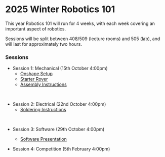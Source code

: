 # 2025 Winter Robotics 101

This year Robotics 101 will run for 4 weeks, with each week covering an important aspect of robotics.

Sessions will be split between 408/509 (lecture rooms) and 505 (lab), and will last for approximately two hours.

### Sessions
* Session 1: Mechanical (15th October 4:00pm)
    * [Onshape Setup](/2025-Autumn/onshape-setup.md)
    * [Starter Rover](https://cad.onshape.com/documents/a5f519232db3ba1eac1dc6d6/w/55dd58bfbc091f06c3abbc46/e/7143ef6ce6108f7beb15b850)
    * [Assembly Instructions](/2025-Autumn/assembly-instructions.md)
<br>

* Session 2: Electrical (22nd October 4:00pm)
    * [Soldering Instructions](/2025-Autumn/Soldering.md)
<br>

* Session 3: Software (29th October 4:00pm)
    * [Software Presentation](/2025-Autumn/Robotics%20101%20software.pptx)

* Session 4: Competition (5th February 4:00pm)